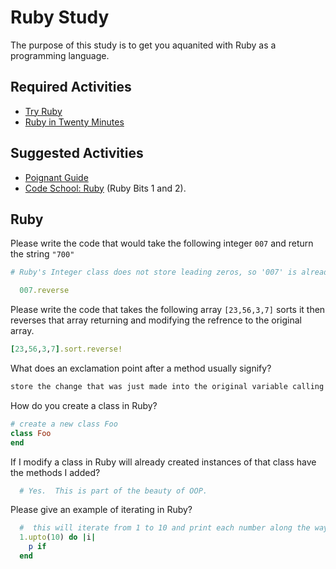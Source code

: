 # Ruby Study

The purpose of this study is to get you aquanited with Ruby as a programming
language.

## Required Activities

-   [Try Ruby](http://tryruby.org/)
-   [Ruby in Twenty Minutes](https://www.ruby-lang.org/en/documentation/quickstart/)

## Suggested Activities

-   [Poignant Guide](http://poignant.guide/)
-   [Code School: Ruby](https://www.codeschool.com/learn/ruby) (Ruby Bits 1 and 2).

## Ruby

Please write the code that would take the following integer `007` and return the
string `"700"`

```ruby
# Ruby's Integer class does not store leading zeros, so '007' is already an impossible thing for Ruby to store as an integer.  However, if you want to take the string '007' and return the string "700" you would use the following code

  007.reverse
```

Please write the code that takes the following array `[23,56,3,7]` sorts it
then reverses that array returning and modifying the refrence to the original
array.

```ruby
[23,56,3,7].sort.reverse!
```

What does an exclamation point after a method usually signify?

```ruby
store the change that was just made into the original variable calling the action that caused the change.
```

How do you create a class in Ruby?

```ruby
# create a new class Foo
class Foo
end
```

If I modify a class in Ruby will already created instances of that class have
the methods I added?

```ruby
  # Yes.  This is part of the beauty of OOP.
```

Please give an example of iterating in Ruby?

```ruby
  #  this will iterate from 1 to 10 and print each number along the way
  1.upto(10) do |i|
    p if
  end
```
